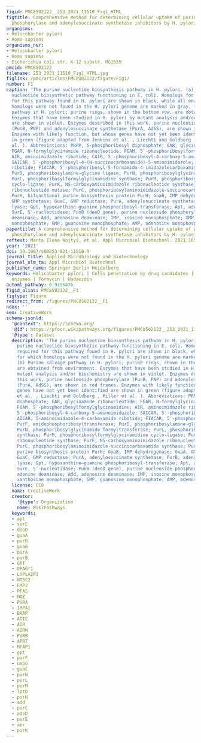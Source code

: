 ```yaml
---
figid: PMC8502122__253_2021_11510_Fig1_HTML
figtitle: Comprehensive method for determining cellular uptake of purine nucleoside
  phosphorylase and adenylosuccinate synthetase inhibitors by H. pylori
organisms:
- Helicobacter pylori
- Homo sapiens
organisms_ner:
- Helicobacter pylori
- Homo sapiens
- Escherichia coli str. K-12 substr. MG1655
pmcid: PMC8502122
filename: 253_2021_11510_Fig1_HTML.jpg
figlink: /pmc/articles/PMC8502122/figure/Fig1/
number: F1
caption: 'The purine nucleotide biosynthesis pathway in H. pylori. (a) De novo purine
  nucleotide biosynthetic pathway functioning in E. coli. Homologs for genes required
  for this pathway found in H. pylori are shown in black, while all enzymes for which
  homologs were not found in the H. pylori genome are marked in gray. (b) Purine salvage
  pathway in H. pylori; purine rings, shown in the bottom row, are obtained from environment.
  Enzymes that have been studied in H. pylori by mutant analysis and/or biochemistry
  are shown in violet. Enzymes described in this work, purine nucleoside phosphorylase
  (PunB, PNP) and adenylosuccinate synthetase (PurA, AdSS), are shown in red frames.
  Enzymes with likely function, but whose genes have not yet been identified are shown
  in green (figure adapted from Jenkins et al. , Liechti and Goldberg , Miller et
  al. ). Abbreviations: PRPP, 5-phosphoribosyl diphosphate; GAR, glycinamide ribonucleotide;
  FGAR, N-formylglycinamide ribonucleotide; FGAM, 5′-phosphoribosylformylglycinamidine;
  AIR, aminoimidazole ribotide; CAIR, 5′-phosphoribosyl-4-carboxy-5-aminoimidazole;
  SAICAR, 5′-phosphoribosyl-4-(N-succinocarboxamide)-5-aminoimidazole; AICAR, 5-aminoimidazole-4-carboxamide
  ribotide; FIACAR, 5′-phosphoribosyl-5-formamido-4-imidazolecarboxamide; PurF, amidophosphoribosyltransferase;
  PurD, phosphoribosylamine-glycine ligase; PurN, phosphoribosylglycinamide formyltransferase;
  PurL, phosphoribosylformylglycinamidine synthase; PurM, phosphoribosylformylglycinamidine
  cyclo-ligase; PurK, N5-carboxyaminoimidazole ribonucleotide synthase; PurE, N5-carboxyaminoimidazole
  ribonucleotide mutase; PurC, phosphoribosylaminoimidazole-succinocarboxamide synthase;
  PurH, bifunctional purine biosynthesis protein PurH; GuaB, IMP dehydrogenase; GuaA,
  GMP synthetase; GuaC, GMP reductase; PurA, adenylosuccinate synthetase; PurB, adenylosuccinate
  lyase; Gpt, hypoxanthine–guanine phosphoribosyl-transferase; Apt, adenine phosphoribosyltransferase;
  SurE, 5′-nucleotidase; PunB (deoD gene), purine nucleoside phosphorylase; Ade, adenine
  deaminase; Add, adenosine deaminase; IMP, inosine monophosphate; XMP, xanthosine
  monophosphate; GMP, guanosine monophosphate; AMP, adenosine monophosphate'
papertitle: A comprehensive method for determining cellular uptake of purine nucleoside
  phosphorylase and adenylosuccinate synthetase inhibitors by H. pylori.
reftext: Marta Ilona Wojtyś, et al. Appl Microbiol Biotechnol. 2021;105(20):7949-7967.
year: '2021'
doi: 10.1007/s00253-021-11510-9
journal_title: Applied Microbiology and Biotechnology
journal_nlm_ta: Appl Microbiol Biotechnol
publisher_name: Springer Berlin Heidelberg
keywords: Helicobacter pylori | Cells penetration by drug candidates | Salvage pathway
  enzymes | Formycin | Hadacidin
automl_pathway: 0.9156476
figid_alias: PMC8502122__F1
figtype: Figure
redirect_from: /figures/PMC8502122__F1
ndex: ''
seo: CreativeWork
schema-jsonld:
  '@context': https://schema.org/
  '@id': https://pfocr.wikipathways.org/figures/PMC8502122__253_2021_11510_Fig1_HTML.html
  '@type': Dataset
  description: 'The purine nucleotide biosynthesis pathway in H. pylori. (a) De novo
    purine nucleotide biosynthetic pathway functioning in E. coli. Homologs for genes
    required for this pathway found in H. pylori are shown in black, while all enzymes
    for which homologs were not found in the H. pylori genome are marked in gray.
    (b) Purine salvage pathway in H. pylori; purine rings, shown in the bottom row,
    are obtained from environment. Enzymes that have been studied in H. pylori by
    mutant analysis and/or biochemistry are shown in violet. Enzymes described in
    this work, purine nucleoside phosphorylase (PunB, PNP) and adenylosuccinate synthetase
    (PurA, AdSS), are shown in red frames. Enzymes with likely function, but whose
    genes have not yet been identified are shown in green (figure adapted from Jenkins
    et al. , Liechti and Goldberg , Miller et al. ). Abbreviations: PRPP, 5-phosphoribosyl
    diphosphate; GAR, glycinamide ribonucleotide; FGAR, N-formylglycinamide ribonucleotide;
    FGAM, 5′-phosphoribosylformylglycinamidine; AIR, aminoimidazole ribotide; CAIR,
    5′-phosphoribosyl-4-carboxy-5-aminoimidazole; SAICAR, 5′-phosphoribosyl-4-(N-succinocarboxamide)-5-aminoimidazole;
    AICAR, 5-aminoimidazole-4-carboxamide ribotide; FIACAR, 5′-phosphoribosyl-5-formamido-4-imidazolecarboxamide;
    PurF, amidophosphoribosyltransferase; PurD, phosphoribosylamine-glycine ligase;
    PurN, phosphoribosylglycinamide formyltransferase; PurL, phosphoribosylformylglycinamidine
    synthase; PurM, phosphoribosylformylglycinamidine cyclo-ligase; PurK, N5-carboxyaminoimidazole
    ribonucleotide synthase; PurE, N5-carboxyaminoimidazole ribonucleotide mutase;
    PurC, phosphoribosylaminoimidazole-succinocarboxamide synthase; PurH, bifunctional
    purine biosynthesis protein PurH; GuaB, IMP dehydrogenase; GuaA, GMP synthetase;
    GuaC, GMP reductase; PurA, adenylosuccinate synthetase; PurB, adenylosuccinate
    lyase; Gpt, hypoxanthine–guanine phosphoribosyl-transferase; Apt, adenine phosphoribosyltransferase;
    SurE, 5′-nucleotidase; PunB (deoD gene), purine nucleoside phosphorylase; Ade,
    adenine deaminase; Add, adenosine deaminase; IMP, inosine monophosphate; XMP,
    xanthosine monophosphate; GMP, guanosine monophosphate; AMP, adenosine monophosphate'
  license: CC0
  name: CreativeWork
  creator:
    '@type': Organization
    name: WikiPathways
  keywords:
  - apt
  - surE
  - deoD
  - guaA
  - purD
  - guaB
  - purA
  - purB
  - GPT
  - DPAGT1
  - LYPLA2P1
  - NT5C2
  - EMP2
  - PFAS
  - MAZ
  - PURA
  - IMPA1
  - BRAP
  - ATIC
  - AIR
  - AIRN
  - PURB
  - APRT
  - MFAP1
  - gpt
  - purF
  - umpG
  - guaC
  - purN
  - purL
  - purM
  - lptD
  - purH
  - add
  - purC
  - adeD
  - purE
  - aer
  - purK
---
```

